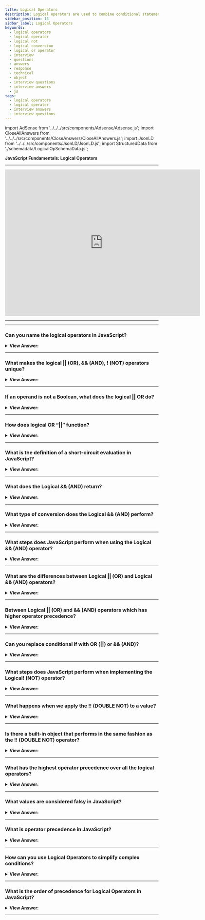 ```yaml
---
title: Logical Operators
description: Logical operators are used to combine conditional statements. Logical operators can be applied to values of any type; they are not limited to a Boolean type.
sidebar_position: 13
sidbar_label: Logical Operators
keywords:
  - logical operators
  - logical operator
  - logical not
  - logical conversion
  - logical or operator
  - interview
  - questions
  - answers
  - response
  - technical
  - object
  - interview questions
  - interview answers
  - js
tags:
  - logical operators
  - logical operator
  - interview answers
  - interview questions
---
```


import AdSense from '../../../src/components/Adsense/Adsense.js';
import CloseAllAnswers from '../../../src/components/CloseAnswers/CloseAllAnswers.js';
import JsonLD from '../../../src/components/JsonLD/JsonLD.js';
import StructuredData from './schemadata/LogicalOpSchemaData.js';

<JsonLD data={StructuredData} />

<head>
  <title>Logical Operators | JavaScript Frontend Interview Answers</title>
</head>

**JavaScript Fundamentals: Logical Operators**

---

<div class='videoWrapper'>
<iframe
    width="640"
    height="480"
    src="https://www.youtube.com/embed/XI0ao2YPb_0"
    frameborder="0"
    allow="autoplay; encrypted-media"
    allowfullscreen
>
</iframe>
</div>

---

<AdSense />

---

<CloseAllAnswers />

### Can you name the logical operators in JavaScript?

<details>
  <summary><strong>View Answer:</strong></summary>
  <div>
  <div><strong>Interview Response:</strong> The logical operators in JavaScript are: AND (&&), OR (||), and NOT (!). They are used to perform logical operations on values or expressions.
  </div>
  </div>
</details>

---

### What makes the logical || (OR), && (AND), ! (NOT) operators unique?

<details>
  <summary><strong>View Answer:</strong></summary>
  <div>
  <div><strong>Interview Response:</strong> Logical operators in JavaScript work with any data type, not just Booleans. They assess operands based on truthiness and utilize short-circuiting for efficient, compact conditional expressions.
  </div>
  </div>
</details>

---

### If an operand is not a Boolean, what does the logical || OR do?

<details>
  <summary><strong>View Answer:</strong></summary>
  <div>
  <div><strong>Interview Response:</strong> If an operand is not a Boolean, the logical || OR operator will coerce the operands to Boolean values, then return the first truthy operand encountered or the last falsy one.
  </div><br />
  <div><strong className="codeExample">Code Example:</strong><br /><br />

  <div></div>

```js
/* Logical OR returns the first truthy value,
 *  or the last value if there are none
 */

console.log('1' || '0'); // returns 1

console.log(1 || 0); // returns 1

console.log(0 || 0); // returns 0
```

  </div>
  </div>
</details>

---

### How does logical OR “||” function?

<details>
  <summary><strong>View Answer:</strong></summary>
  <div>
  <div><strong>Interview Response:</strong> In JavaScript, the logical OR operator "||" returns the first truthy value it encounters when evaluating multiple operands, or the last operand if all are falsy. The OR || operator does the following:
  <br/><br/>
  <ol>
    <li>Operands evaluate from left to right.</li>
    <li>Converts each operand to a Boolean value, and if the result is true, the program terminates and returns the operand's original value.</li>
    <li>Returns the final operand if all operands get evaluated (i.e., all were false).</li>
  </ol>

</div><br />
  <div><strong className="codeExample">Code Example:</strong><br /><br />

  <div></div>

```js
console.log(1 || 0); // 1 (1 is truthy)

console.log(null || 1); // 1 (1 is the first truthy value)
console.log(null || 0 || 1); // 1 (the first truthy value)

console.log(undefined || null || 0); // 0 (all falsy, returns the last value)
```

---

:::note
Logical OR “||” finds the first truthy value or the last value if there are none.
:::

  </div>
  </div>
</details>

---

### What is the definition of a short-circuit evaluation in JavaScript?

<details>
  <summary><strong>View Answer:</strong></summary>
  <div>
  <div><strong>Interview Response:</strong> Short-circuit evaluation is a behavior of logical operators where subsequent operands are not evaluated if the previous operands are sufficient to determine the expression's value.
  </div><br />
  <div><strong className="codeExample">Code Example:</strong><br /><br />

  <div></div>

```js
true || console.log('not printed');
false || console.log('printed');
```

  </div>
  </div>
</details>

---

### What does the Logical && (AND) return?

<details>
  <summary><strong>View Answer:</strong></summary>
  <div>
  <div><strong>Interview Response:</strong> Logical && (AND) returns true if both operands are truthy and false otherwise.</div><br />
  <div><strong className="codeExample">Code Example:</strong><br /><br />

  <div></div>

```js
console.log(true && true); // true
console.log(false && true); // false
console.log(true && false); // false
console.log(false && false); // false
```

  </div>
  </div>
</details>

---

### What type of conversion does the Logical && (AND) perform?

<details>
  <summary><strong>View Answer:</strong></summary>
  <div>
  <div><strong>Interview Response:</strong> The logical && (AND) performs a Boolean conversion. It evaluates two operands and returns true if both operands are true, and false otherwise.
  </div><br />
  <div><strong className="codeExample">Code Example:</strong><br /><br />

  <div></div>

```javascript
let x = 5;
let y = 10;

if (x > 0 && y < 20) {
  console.log("Both conditions are true!");
} else {
  console.log("At least one condition is false.");
}
```

In this example, the logical AND operator (`&&`) is used to check if both `x` is greater than 0 and `y` is less than 20. If both conditions are true, it will print "Both conditions are true!" to the console. Otherwise, it will print "At least one condition is false."

  </div>
  </div>
</details>

---

### What steps does JavaScript perform when using the Logical && (AND) operator?

<details>
  <summary><strong>View Answer:</strong></summary>
  <div>
  <div><strong>Interview Response:</strong> Operands evaluate from left to right, then it converts each operand to a boolean value, and if the result is false, the program terminates and returns the operand's original value. It returns the final operand if all operands evaluate to true.<br /><br />
  <ol>
    <li>Operands evaluate from left to right.</li>
    <li>Converts each operand to a Boolean value, and if the result is false, the program terminates and returns the operand's original value.</li>
    <li>It returns the final operand if all operands get evaluated (i.e., all were true).</li>
  </ol>
</div><br />
  <div><strong className="codeExample">Code Example:</strong><br /><br />

  <div></div>

```js
// if the first operand is truthy,
// AND returns the second operand:
console.log(1 && 0); // 0
console.log(1 && 5); // 5

// if the first operand is falsie,
// AND returns it. The second operand is ignored
console.log(null && 5); // null
console.log(0 && 'no matter what'); // 0
```

  </div>
  </div>
</details>

---

### What are the differences between Logical || (OR) and Logical && (AND) operators?

<details>
  <summary><strong>View Answer:</strong></summary>
  <div>
  <div><strong>Interview Response:</strong> The logical || (OR) returns true if at least one operand is true. The logical && (AND) returns true only if both operands are true.
  </div><br />
  <div><strong className="codeExample">Code Example:</strong><br /><br />

  <div></div>

```js
let x = 5;
let y = 10;

// Logical OR (||) example
if (x > 0 || y > 20) {
  console.log("At least one condition is true!"); // Logs "At least one condition is true!"
} else {
  console.log("Both conditions are false.");
}

// Logical AND (&&) example
if (x > 0 && y > 20) {
  console.log("Both conditions are true!");
} else {
  console.log("At least one condition is false."); // "At least one condition is false."
}
```

  </div>
  </div>
</details>

---

### Between Logical || (OR) and && (AND) operators which has higher operator precedence?

<details>
  <summary><strong>View Answer:</strong></summary>
  <div>
  <div><strong>Interview Response:</strong> The '&&' (AND) operator has higher operator precedence than the '||' (OR) operator in most programming languages.</div><br />
  <div><strong>Technical Response:</strong> The precedence of the AND && operator is greater than that of the OR || operator. As a result, the code a && b || c && d is effectively the same as if the && expressions were enclosed in parentheses: (a && b) || (c && d).
  </div><br />
  <div><strong className="codeExample">Code Example:</strong><br /><br />

  <div></div>

```javascript
let a = true;
let b = false;
let c = true;

// Due to precedence, '&&' operation will be performed before '||' operation
let result = a || b && c; 

console.log(result);  // Outputs: true
```

In this case, the `b && c` operation happens first due to `&&` having higher precedence, returning `false`. Then, `a || false` is evaluated, which results in `true`.

  </div>
  </div>
</details>

---

### Can you replace conditional if with OR (||) or && (AND)?

<details>
  <summary><strong>View Answer:</strong></summary>
  <div>
  <div><strong>Interview Response:</strong> Technically, Yes, but it is not recommended because it reduces readability.</div><br />
  <div><strong>Technical Response:</strong> Technically, we can do it, which goes against recommendations. Although the variant with && appears shorter, an if statement is more prominent and tends to be more readable.
  </div><br />
  <div><strong className="codeExample">Code Example:</strong><br /><br />

  <div></div>

```js
let x = 1;

x > 0 && console.log('Greater than zero!');

// the if example is cleaner and obvious

let x = 1;

if (x > 0) console.log('Greater than zero!');
```

  </div>
  </div>
</details>

---

### What steps does JavaScript perform when implementing the Logical! (NOT) operator?

<details>
  <summary><strong>View Answer:</strong></summary>
  <div>
  <div><strong>Interview Response:</strong> The NOT operator accepts a single argument, converts it to a Boolean, and returns the inverse value.</div><br />
  <div><strong>Technical Response:</strong> The operator accepts a single argument and does the following:<br /><br />
  <ol>
    <li>Converts the operand to a Boolean type: true/false.</li>
    <li>Returns the inverse value.</li>
  </ol>
  </div><br />
  <div><strong className="codeExample">Code Example:</strong><br /><br />

  <div></div>

```js
console.log(!true); // false
console.log(!0); // true
```

  </div>
  </div>
</details>

---

### What happens when we apply the !! (DOUBLE NOT) to a value?

<details>
  <summary><strong>View Answer:</strong></summary>
  <div>
  <div><strong>Interview Response:</strong> The value is inverted twice, returning it to its original Boolean value.</div><br />
  <div><strong>Technical Response:</strong> The first NOT changes the value to Boolean and returns the inverse, whereas the second NOT reverses the process. Finally, we have a simple Value-to-Boolean translation (Boolean conversion).
  </div><br />
  <div><strong className="codeExample">Code Example:</strong><br /><br />

  <div></div>

```js
console.log(!!'non-empty string'); // true
console.log(!!null); // false
```

  </div>
  </div>
</details>

---

### Is there a built-in object that performs in the same fashion as the !! (DOUBLE NOT) operator?

<details>
  <summary><strong>View Answer:</strong></summary>
  <div>
  <div><strong>Interview Response:</strong> Yes, the built-in Boolean() function performs similarly to the double NOT (!!) operator, converting values to their respective Boolean representations.
  </div><br />
  <div><strong>Technical Response:</strong> The built-in Boolean object performs this in the same fashion as the !! (DOUBLE NOT) operator.
  </div><br />
  <div><strong className="codeExample">Code Example:</strong><br /><br />

  <div></div>

```js
console.log(!!'non-empty string'); // true
console.log(!!null); // false

// Example of the Boolean method
console.log(Boolean('non-empty string')); // true
console.log(Boolean(null)); // false
```

  </div>
  </div>
</details>

---

### What has the highest operator precedence over all the logical operators?

<details>
  <summary><strong>View Answer:</strong></summary>
  <div>
  <div><strong>Interview Response:</strong> The logical NOT (!) operator has the highest precedence among all logical operators in JavaScript. It always executes first.
  </div><br />
  <div><strong>Technical Response:</strong> The precedence of NOT ! is the highest of all logical operators, so it always executes first, before && (AND) or || (OR).
  </div>
  </div>
</details>

---

### What values are considered falsy in JavaScript?

<details>
  <summary><strong>View Answer:</strong></summary>
  <div>
  <div><strong>Interview Response:</strong> In JavaScript, the following values are considered falsy: false, null, undefined, 0, NaN, and "" (empty string).
  </div><br />
  <div><strong className="codeExample">Code Example:</strong><br /><br />

  <div></div>

```javascript
let falsyValues = [false, 0, "", null, undefined, NaN];

falsyValues.forEach(value => {
    if (value) {
        console.log(`${value} is truthy`);
    } else {
        console.log(`${value} is falsy`);
    }
});
```

This code will output that each value in the `falsyValues` array is falsy.

  </div>
  </div>
</details>

---

### What is operator precedence in JavaScript?

<details>
  <summary><strong>View Answer:</strong></summary>
  <div>
  <div><strong>Interview Response:</strong> Operator precedence determines the order in which operators are evaluated in expressions involving multiple operators. Operators with higher precedence are evaluated first.
  </div>
  </div>
</details>

---

### How can you use Logical Operators to simplify complex conditions?

<details>
  <summary><strong>View Answer:</strong></summary>
  <div>
  <div><strong>Interview Response:</strong> Logical operators (`&&`, `||`, `!`) can simplify complex conditions by chaining or negating boolean expressions, enhancing code readability and reducing redundancy in conditions.
  </div><br />
  <div><strong className="codeExample">Code Example:</strong><br /><br />

  <div></div>

Let's consider this JavaScript example where you need to check if a user is valid.

*Without logical operators:*

```javascript
let userName = "John";
let userAge = 20;

if (userName !== "") {
    if (userAge >= 18) {
        console.log("User is valid");
    } else {
        console.log("User is not valid");
    }
} else {
    console.log("User is not valid");
}
```

*Now, the same thing with logical operators:*

```javascript
let userName = "John";
let userAge = 20;

if (userName !== "" && userAge >= 18) {
    console.log("User is valid");
} else {
    console.log("User is not valid");
}
```

As you can see, the code is more simplified and readable when using logical operators.

  </div>
  </div>
</details>

---

### What is the order of precedence for Logical Operators in JavaScript?

<details>
  <summary><strong>View Answer:</strong></summary>
  <div>
  <div><strong>Interview Response:</strong> The order of precedence for Logical Operators in JavaScript is NOT (!), AND (&&), and then OR (||).
  </div>
  </div>
</details>

---
